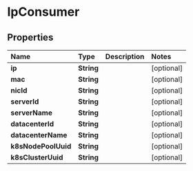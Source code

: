 # IpConsumer

## Properties

| Name | Type | Description | Notes |
| :--- | :--- | :--- | :--- |
| **ip** | **String** |  | \[optional\] |
| **mac** | **String** |  | \[optional\] |
| **nicId** | **String** |  | \[optional\] |
| **serverId** | **String** |  | \[optional\] |
| **serverName** | **String** |  | \[optional\] |
| **datacenterId** | **String** |  | \[optional\] |
| **datacenterName** | **String** |  | \[optional\] |
| **k8sNodePoolUuid** | **String** |  | \[optional\] |
| **k8sClusterUuid** | **String** |  | \[optional\] |


